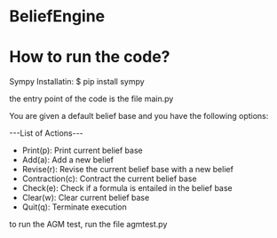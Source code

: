 # BeliefEngine

# How to run the code?
Sympy Installatin: 
$ pip install sympy

the entry point of the code is the file main.py

You are given a default belief base and you have the following options:

---List of Actions---
- Print(p): Print current belief base
- Add(a): Add a new belief
- Revise(r): Revise the current belief base with a new belief
- Contraction(c): Contract the current belief base
- Check(e): Check if a formula is entailed in the belief base
- Clear(w): Clear current belief base
- Quit(q): Terminate execution


to run the AGM test, run the file agmtest.py
